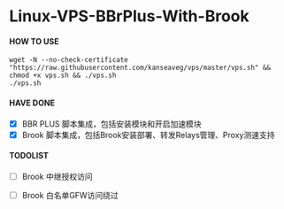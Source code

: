 # Linux-VPS-BBrPlus-With-Brook

#### HOW TO USE

```
wget -N --no-check-certificate "https://raw.githubusercontent.com/kanseaveg/vps/master/vps.sh" && chmod +x vps.sh && ./vps.sh
./vps.sh
```

#### HAVE DONE
- [x] BBR PLUS 脚本集成，包括安装模块和开启加速模块
- [x] Brook 脚本集成，包括Brook安装部署、转发Relays管理、Proxy测速支持

#### TODOLIST
- [ ] Brook 中继授权访问
- [ ] Brook 白名单GFW访问绕过

